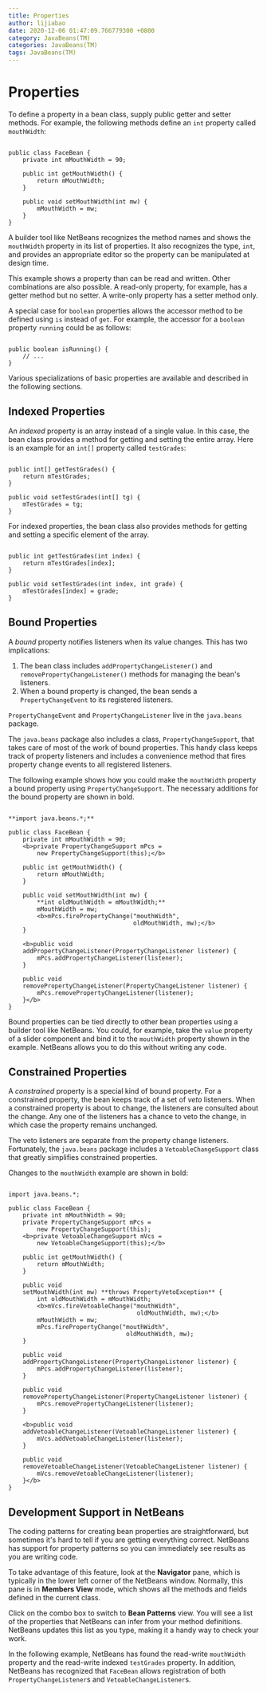 ```yaml
---
title: Properties
author: lijiabao
date: 2020-12-06 01:47:09.766779300 +0800
category: JavaBeans(TM)
categories: JavaBeans(TM)
tags: JavaBeans(TM)
---
```


# Properties

To define a property in a bean class, supply public getter and setter methods. For example, the following methods define an `int` property called `mouthWidth`:

```

public class FaceBean {
    private int mMouthWidth = 90;

    public int getMouthWidth() {
        return mMouthWidth;
    }
    
    public void setMouthWidth(int mw) {
        mMouthWidth = mw;
    }
}

```

A builder tool like NetBeans recognizes the method names and shows the `mouthWidth` property in its list of properties. It also recognizes the type, `int`, and provides an appropriate editor so the property can be manipulated at design time.

This example shows a property than can be read and written. Other combinations are also possible. A read-only property, for example, has a getter method but no setter. A write-only property has a setter method only.

A special case for `boolean` properties allows the accessor method to be defined using `is` instead of `get`. For example, the accessor for a `boolean` property `running` could be as follows:

```

public boolean isRunning() {
    // ...
}

```

Various specializations of basic properties are available and described in the following sections.

## Indexed Properties

An *indexed* property is an array instead of a single value. In this case, the bean class provides a method for getting and setting the entire array. Here is an example for an `int[]` property called `testGrades`:

```

public int[] getTestGrades() {
    return mTestGrades;
}

public void setTestGrades(int[] tg) {
    mTestGrades = tg;
}

```

For indexed properties, the bean class also provides methods for getting and setting a specific element of the array.

```

public int getTestGrades(int index) {
    return mTestGrades[index];
}

public void setTestGrades(int index, int grade) {
    mTestGrades[index] = grade;
}

```

## <a name="bound" id="bound">Bound Properties</a>

A *bound* property notifies listeners when its value changes. This has two implications:

1. The bean class includes `addPropertyChangeListener()` and `removePropertyChangeListener()` methods for managing the bean's listeners.
1. When a bound property is changed, the bean sends a `PropertyChangeEvent` to its registered listeners.

`PropertyChangeEvent` and `PropertyChangeListener` live in the `java.beans` package.

The `java.beans` package also includes a class, `PropertyChangeSupport`, that takes care of most of the work of bound properties. This handy class keeps track of property listeners and includes a convenience method that fires property change events to all registered listeners.

The following example shows how you could make the `mouthWidth` property a bound property using `PropertyChangeSupport`. The necessary additions for the bound property are shown in bold.

```

**import java.beans.*;**

public class FaceBean {
    private int mMouthWidth = 90;
    <b>private PropertyChangeSupport mPcs =
        new PropertyChangeSupport(this);</b>

    public int getMouthWidth() {
        return mMouthWidth;
    }
    
    public void setMouthWidth(int mw) {
        **int oldMouthWidth = mMouthWidth;**
        mMouthWidth = mw;
        <b>mPcs.firePropertyChange("mouthWidth",
                                   oldMouthWidth, mw);</b>
    }

    <b>public void
    addPropertyChangeListener(PropertyChangeListener listener) {
        mPcs.addPropertyChangeListener(listener);
    }
    
    public void
    removePropertyChangeListener(PropertyChangeListener listener) {
        mPcs.removePropertyChangeListener(listener);
    }</b>
}

```

Bound properties can be tied directly to other bean properties using a builder tool like NetBeans. You could, for example, take the `value` property of a slider component and bind it to the `mouthWidth` property shown in the example. NetBeans allows you to do this without writing any code.

## Constrained Properties

A *constrained* property is a special kind of bound property. For a constrained property, the bean keeps track of a set of *veto* listeners. When a constrained property is about to change, the listeners are consulted about the change. Any one of the listeners has a chance to veto the change, in which case the property remains unchanged.

The veto listeners are separate from the property change listeners. Fortunately, the `java.beans` package includes a `VetoableChangeSupport` class that greatly simplifies constrained properties.

Changes to the `mouthWidth` example are shown in bold:

```

import java.beans.*;

public class FaceBean {
    private int mMouthWidth = 90;
    private PropertyChangeSupport mPcs =
        new PropertyChangeSupport(this);
    <b>private VetoableChangeSupport mVcs =
        new VetoableChangeSupport(this);</b>

    public int getMouthWidth() {
        return mMouthWidth;
    }
    
    public void
    setMouthWidth(int mw) **throws PropertyVetoException** {
        int oldMouthWidth = mMouthWidth;
        <b>mVcs.fireVetoableChange("mouthWidth",
                                    oldMouthWidth, mw);</b>
        mMouthWidth = mw;
        mPcs.firePropertyChange("mouthWidth",
                                 oldMouthWidth, mw);
    }

    public void
    addPropertyChangeListener(PropertyChangeListener listener) {
        mPcs.addPropertyChangeListener(listener);
    }
    
    public void
    removePropertyChangeListener(PropertyChangeListener listener) {
        mPcs.removePropertyChangeListener(listener);
    }

    <b>public void
    addVetoableChangeListener(VetoableChangeListener listener) {
        mVcs.addVetoableChangeListener(listener);
    }
    
    public void
    removeVetoableChangeListener(VetoableChangeListener listener) {
        mVcs.removeVetoableChangeListener(listener);
    }</b>
}

```

## Development Support in NetBeans

The coding patterns for creating bean properties are straightforward, but sometimes it's hard to tell if you are getting everything correct. NetBeans has support for property patterns so you can immediately see results as you are writing code.

To take advantage of this feature, look at the **Navigator** pane, which is typically in the lower left corner of the NetBeans window. Normally, this pane is in **Members View** mode, which shows all the methods and fields defined in the current class.

Click on the combo box to switch to **Bean Patterns** view. You will see a list of the properties that NetBeans can infer from your method definitions. NetBeans updates this list as you type, making it a handy way to check your work.

In the following example, NetBeans has found the read-write `mouthWidth` property and the read-write indexed `testGrades` property. In addition, NetBeans has recognized that `FaceBean` allows registration of both `PropertyChangeListener`s and `VetoableChangeListener`s.
